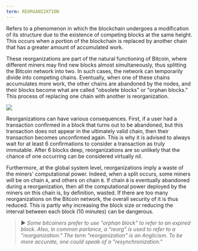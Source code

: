 ```yaml
---
term: REORGANIZATION
---
```


Refers to a phenomenon in which the blockchain undergoes a modification of its structure due to the existence of competing blocks at the same height. This occurs when a portion of the blockchain is replaced by another chain that has a greater amount of accumulated work.

These reorganizations are part of the natural functioning of Bitcoin, where different miners may find new blocks almost simultaneously, thus splitting the Bitcoin network into two. In such cases, the network can temporarily divide into competing chains. Eventually, when one of these chains accumulates more work, the other chains are abandoned by the nodes, and their blocks become what are called "obsolete blocks" or "orphan blocks." This process of replacing one chain with another is reorganization.

![](../../dictionnaire/assets/9.png)

Reorganizations can have various consequences. First, if a user had a transaction confirmed in a block that turns out to be abandoned, but this transaction does not appear in the ultimately valid chain, then their transaction becomes unconfirmed again. This is why it is advised to always wait for at least 6 confirmations to consider a transaction as truly immutable. After 6 blocks deep, reorganizations are so unlikely that the chance of one occurring can be considered virtually nil.

Furthermore, at the global system level, reorganizations imply a waste of the miners' computational power. Indeed, when a split occurs, some miners will be on chain `A`, and others on chain `B`. If chain `B` is eventually abandoned during a reorganization, then all the computational power deployed by the miners on this chain is, by definition, wasted. If there are too many reorganizations on the Bitcoin network, the overall security of it is thus reduced. This is partly why increasing the block size or reducing the interval between each block (10 minutes) can be dangerous.

> ► *Some bitcoiners prefer to use "orphan block" to refer to an expired block. Also, in common parlance, a "reorg" is used to refer to a "reorganization." The term "reorganization" is an Anglicism. To be more accurate, one could speak of a "resynchronization."*